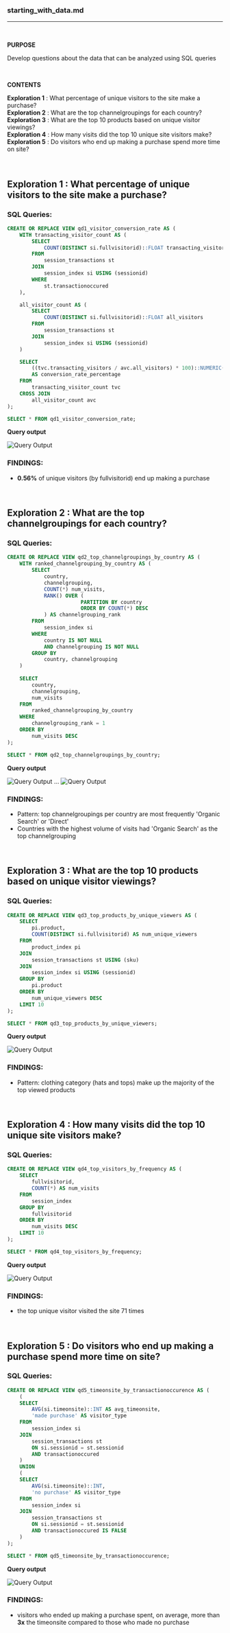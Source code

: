 ### starting_with_data.md
---

&nbsp;

**PURPOSE** 

Develop questions about the data that can be analyzed using SQL queries

&nbsp;

**CONTENTS**

**Exploration 1** : What percentage of unique visitors to the site make a purchase?  
**Exploration 2** : What are the top channelgroupings for each country?  
**Exploration 3** : What are the top 10 products based on unique visitor viewings?  
**Exploration 4** : How many visits did the top 10 unique site visitors make?  
**Exploration 5** : Do visitors who end up making a purchase spend more time on site?

&nbsp;

## Exploration 1 : What percentage of unique visitors to the site make a purchase?

### SQL Queries:
```SQL
CREATE OR REPLACE VIEW qd1_visitor_conversion_rate AS (
	WITH transacting_visitor_count AS (
		SELECT
			COUNT(DISTINCT si.fullvisitorid)::FLOAT transacting_visitors
		FROM
			session_transactions st
		JOIN
			session_index si USING (sessionid)
		WHERE
			st.transactionoccured
	),

	all_visitor_count AS (
		SELECT
			COUNT(DISTINCT si.fullvisitorid)::FLOAT all_visitors
		FROM
			session_transactions st
		JOIN
			session_index si USING (sessionid)
	)

	SELECT
		((tvc.transacting_visitors / avc.all_visitors) * 100)::NUMERIC(10,2)
		AS conversion_rate_percentage
	FROM
		transacting_visitor_count tvc
	CROSS JOIN
		all_visitor_count avc
);

SELECT * FROM qd1_visitor_conversion_rate;
```

**Query output**

![Query Output](https://drive.google.com/uc?export=view&id=1-pwW0O0SuI3xyhUl3zr90FLsDDwXaV2T)

### FINDINGS:
- **0.56%** of unique visitors (by fullvisitorid) end up making a purchase

&nbsp;

## Exploration 2 : What are the top channelgroupings for each country?

### SQL Queries:
```SQL
CREATE OR REPLACE VIEW qd2_top_channelgroupings_by_country AS (
	WITH ranked_channelgrouping_by_country AS (
		SELECT
			country,
			channelgrouping,
			COUNT(*) num_visits,
			RANK() OVER (
						PARTITION BY country
						ORDER BY COUNT(*) DESC
			) AS channelgrouping_rank
		FROM
			session_index si
		WHERE
			country IS NOT NULL
			AND channelgrouping IS NOT NULL
		GROUP BY
			country, channelgrouping
	)
	
	SELECT
		country,
		channelgrouping,
		num_visits
	FROM
		ranked_channelgrouping_by_country
	WHERE
		channelgrouping_rank = 1
	ORDER BY 
		num_visits DESC
);

SELECT * FROM qd2_top_channelgroupings_by_country;
```

**Query output**

![Query Output](https://drive.google.com/uc?export=view&id=1-ljnsFmmlUJ3jAiaM22Yd245mYXDgjwa) ... 
![Query Output](https://drive.google.com/uc?export=view&id=1-eDssKyGIo9uu39psRTRZ2N0JMZVGaUx)

### FINDINGS:
- Pattern: top channelgroupings per country are most frequently 'Organic Search' or 'Direct'
- Countries with the highest volume of visits had 'Organic Search' as the top channelgrouping

&nbsp;

## Exploration 3 : What are the top 10 products based on unique visitor viewings?

### SQL Queries:
```SQL
CREATE OR REPLACE VIEW qd3_top_products_by_unique_viewers AS (
	SELECT
		pi.product,
		COUNT(DISTINCT si.fullvisitorid) AS num_unique_viewers
	FROM
		product_index pi
	JOIN
		session_transactions st USING (sku)
	JOIN
		session_index si USING (sessionid)
	GROUP BY
		pi.product
	ORDER BY
		num_unique_viewers DESC
	LIMIT 10
);

SELECT * FROM qd3_top_products_by_unique_viewers;
```

**Query output**

![Query Output](https://drive.google.com/uc?export=view&id=1-r2tik6a52887ussJCntc5hWDgVlZI1Q)

### FINDINGS:
- Pattern: clothing category (hats and tops) make up the majority of the top viewed products

&nbsp;

## Exploration 4 : How many visits did the top 10 unique site visitors make?

### SQL Queries:
```SQL
CREATE OR REPLACE VIEW qd4_top_visitors_by_frequency AS (
	SELECT
		fullvisitorid,
		COUNT(*) AS num_visits
	FROM
		session_index
	GROUP BY
		fullvisitorid
	ORDER BY
		num_visits DESC
	LIMIT 10
);

SELECT * FROM qd4_top_visitors_by_frequency;
```

**Query output**

![Query Output](https://drive.google.com/uc?export=view&id=1-sv4eLFcLZxKUwWz2teVI_HRV5AhY7Jb)

### FINDINGS:
- the top unique visitor visited the site 71 times

&nbsp;

## Exploration 5 : Do visitors who end up making a purchase spend more time on site?

### SQL Queries:
```SQL
CREATE OR REPLACE VIEW qd5_timeonsite_by_transactionoccurence AS (
	(
	SELECT
		AVG(si.timeonsite)::INT AS avg_timeonsite,
		'made purchase' AS visitor_type
	FROM
		session_index si
	JOIN
		session_transactions st
		ON si.sessionid = st.sessionid
		AND transactionoccured
	)
	UNION
	(
	SELECT
		AVG(si.timeonsite)::INT,
		'no purchase' AS visitor_type
	FROM
		session_index si
	JOIN
		session_transactions st
		ON si.sessionid = st.sessionid
		AND transactionoccured IS FALSE
	)
);

SELECT * FROM qd5_timeonsite_by_transactionoccurence;
```

**Query output**

![Query Output](https://drive.google.com/uc?export=view&id=105EpnS3J-w8DdPdlyeWU5N1QYqFtttQq)

### FINDINGS:
- visitors who ended up making a purchase spent, on average, more than **3x** the timeonsite compared to those who made no purchase

&nbsp;